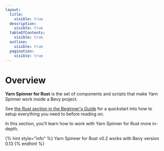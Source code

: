 ```yaml
---
layout:
  title:
    visible: true
  description:
    visible: true
  tableOfContents:
    visible: true
  outline:
    visible: true
  pagination:
    visible: true
---
```


# Overview

**Yarn Spinner for Rust** is the set of components and scripts that make Yarn Spinner work inside a Bevy project.



See [the Rust section in the Beginner's Guide](../beginners-guide/using-a-game-engine/yarn-spinner-for-rust.md) for a
quickstart into how to setup everything you need to before reading on.

In this section, you’ll learn how to work with Yarn Spinner for Rust more in-depth.

{% hint style="info" %}
Yarn Spinner for Rust v0.2 works with Bevy version 0.13
{% endhint %}
